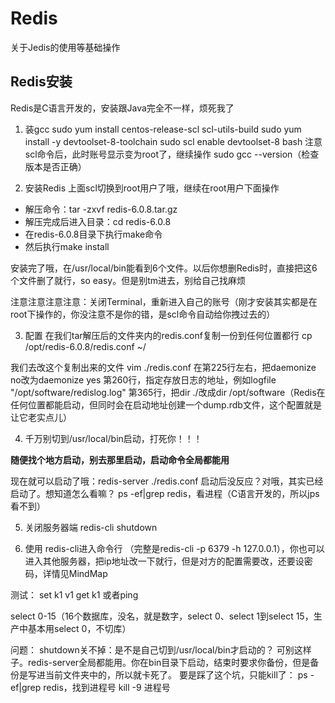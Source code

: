 # Redis
关于Jedis的使用等基础操作

## Redis安装

Redis是C语言开发的，安装跟Java完全不一样，烦死我了

1. 装gcc
sudo yum install centos-release-scl scl-utils-build
sudo yum install -y devtoolset-8-toolchain
sudo scl enable devtoolset-8 bash
注意scl命令后，此时账号显示变为root了，继续操作
sudo gcc --version（检查版本是否正确）

2. 安装Redis
上面scl切换到root用户了哦，继续在root用户下面操作
- 解压命令：tar -zxvf redis-6.0.8.tar.gz
- 解压完成后进入目录：cd redis-6.0.8
- 在redis-6.0.8目录下执行make命令
- 然后执行make install

安装完了哦，在/usr/local/bin能看到6个文件。以后你想删Redis时，直接把这6个文件删了就行，so easy。但是别tm进去，别给自己找麻烦

注意注意注意注意：关闭Terminal，重新进入自己的账号（刚才安装其实都是在root下操作的，你没注意不是你的错，是scl命令自动给你拽过去的）

3. 配置
在我们tar解压后的文件夹内的redis.conf复制一份到任何位置都行
cp  /opt/redis-6.0.8/redis.conf ~/

我们去改这个复制出来的文件
vim ./redis.conf
在第225行左右，把daemonize no改为daemonize yes
第260行，指定存放日志的地址，例如logfile "/opt/software/redislog.log"
第365行，把dir ./改成dir /opt/software（Redis在任何位置都能启动，但同时会在启动地址创建一个dump.rdb文件，这个配置就是让它老实点儿）

4. 千万别切到/usr/local/bin启动，打死你！！！

**随便找个地方启动，别去那里启动，启动命令全局都能用**

现在就可以启动了哦：redis-server ./redis.conf
启动后没反应？对哦，其实已经启动了。想知道怎么看嘛？
ps -ef|grep redis，看进程（C语言开发的，所以jps看不到）

5. 关闭服务器端
redis-cli shutdown

6. 使用
redis-cli进入命令行
（完整是redis-cli -p 6379 -h 127.0.0.1），你也可以进入其他服务器，把ip地址改一下就行，但是对方的配置需要改，还要设密码，详情见MindMap

测试：
set k1 v1
get k1
或者ping

select 0-15（16个数据库，没名，就是数字，select 0、select 1到select 15，生产中基本用select 0，不切库）


问题：
shutdown关不掉：是不是自己切到/usr/local/bin才启动的？
可别这样子。redis-server全局都能用。你在bin目录下启动，结束时要求你备份，但是备份是写进当前文件夹中的，所以就卡死了。
要是踩了这个坑，只能kill了：
ps -ef|grep redis，找到进程号
kill -9 进程号

